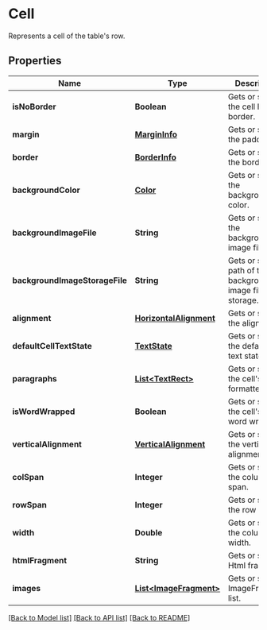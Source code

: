 ﻿
# Cell
Represents a cell of the table's row.

## Properties
Name | Type | Description | Notes
------------ | ------------- | ------------- | -------------
**isNoBorder** | **Boolean** | Gets or sets the cell have border. | [optional]
**margin** | [**MarginInfo**](MarginInfo.md) | Gets or sets the padding. | [optional]
**border** | [**BorderInfo**](BorderInfo.md) | Gets or sets the border. | [optional]
**backgroundColor** | [**Color**](Color.md) | Gets or sets the background color. | [optional]
**backgroundImageFile** | **String** | Gets or sets the background image file. | [optional]
**backgroundImageStorageFile** | **String** | Gets or sets path of the background image file from storage. | [optional]
**alignment** | [**HorizontalAlignment**](HorizontalAlignment.md) | Gets or sets the alignment. | [optional]
**defaultCellTextState** | [**TextState**](TextState.md) | Gets or sets the default cell text state. | [optional]
**paragraphs** | [**List&lt;TextRect&gt;**](TextRect.md) | Gets or sets the cell's formatted text. | [optional]
**isWordWrapped** | **Boolean** | Gets or sets the cell's text word wrapped. | [optional]
**verticalAlignment** | [**VerticalAlignment**](VerticalAlignment.md) | Gets or sets the vertical alignment. | [optional]
**colSpan** | **Integer** | Gets or sets the column span. | [optional]
**rowSpan** | **Integer** | Gets or sets the row span. | [optional]
**width** | **Double** | Gets or sets the column width. | [optional]
**htmlFragment** | **String** | Gets or sets Html fragment. | [optional]
**images** | [**List&lt;ImageFragment&gt;**](ImageFragment.md) | Gets or sets ImageFragment list. | [optional]


[[Back to Model list]](../../README.md#documentation-for-models) [[Back to API list]](../../README.md#documentation-for-api-endpoints) [[Back to README]](../../README.md)


